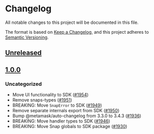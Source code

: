 # Changelog
All notable changes to this project will be documented in this file.

The format is based on [Keep a Changelog](https://keepachangelog.com/en/1.0.0/),
and this project adheres to [Semantic Versioning](https://semver.org/spec/v2.0.0.html).

## [Unreleased]

## [1.0.0]
### Uncategorized
- Move UI functionality to SDK ([#1954](https://github.com/MetaMask/snaps/pull/1954))
- Remove snaps-types ([#1951](https://github.com/MetaMask/snaps/pull/1951))
- BREAKING: Move `SnapError` to SDK ([#1949](https://github.com/MetaMask/snaps/pull/1949))
- Remove separate internals export from SDK ([#1950](https://github.com/MetaMask/snaps/pull/1950))
- Bump @metamask/auto-changelog from 3.3.0 to 3.4.3 ([#1936](https://github.com/MetaMask/snaps/pull/1936))
- BREAKING: Move handler types to SDK ([#1946](https://github.com/MetaMask/snaps/pull/1946))
- BREAKING: Move Snap globals to SDK package ([#1930](https://github.com/MetaMask/snaps/pull/1930))

[Unreleased]: https://github.com/MetaMask/snaps/compare/@metamask/snaps-sdk@1.0.0...HEAD
[1.0.0]: https://github.com/MetaMask/snaps/releases/tag/@metamask/snaps-sdk@1.0.0
